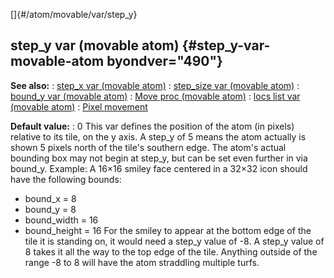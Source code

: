 []{#/atom/movable/var/step_y}
  ## step_y var (movable atom) {#step_y-var-movable-atom byondver="490"}
  **See also:**
  :   [step_x var (movable atom)](ref/atom/movable/var/step_x)
  :   [step_size var (movable atom)](ref/atom/movable/var/step_size)
  :   [bound_y var (movable atom)](ref/atom/movable/var/bound_x)
  :   [Move proc (movable atom)](ref/atom/movable/proc/Move)
  :   [locs list var (movable atom)](ref/atom/movable/var/locs)
  :   [Pixel movement](ref/%7Bnotes%7D/pixel-movement)
  <!-- -->
  **Default value:**
  :   0
  This var defines the position of the atom (in pixels) relative to its
  tile, on the y axis. A step_y of 5 means the atom actually is shown 5
  pixels north of the tile\'s southern edge.
  The atom\'s actual bounding box may not begin at step_y, but can be set
  even further in via bound_y.
  Example: A 16×16 smiley face centered in a 32×32 icon should have the
  following bounds:
  -   bound_x = 8
  -   bound_y = 8
  -   bound_width = 16
  -   bound_height = 16
  For the smiley to appear at the bottom edge of the tile it is standing
  on, it would need a step_y value of -8. A step_y value of 8 takes it all
  the way to the top edge of the tile. Anything outside of the range -8 to
  8 will have the atom straddling multiple turfs.